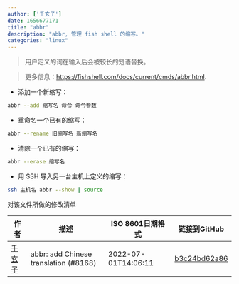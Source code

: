 ```yaml
---
author: ['千玄子']
date: 1656677171
title: "abbr"
description: "abbr, 管理 fish shell 的缩写。"
categories: "linux"
---
```

> 用户定义的词在输入后会被较长的短语替换。

> 更多信息：<https://fishshell.com/docs/current/cmds/abbr.html>.

- 添加一个新缩写：

```bash
abbr --add 缩写名 命令 命令参数
```

- 重命名一个已有的缩写：

```bash
abbr --rename 旧缩写名 新缩写名
```

- 清除一个已有的缩写：

```bash
abbr --erase 缩写名
```

- 用 SSH 导入另一台主机上定义的缩写：

```bash
ssh 主机名 abbr --show | source
```
对该文件所做的修改清单


作者 | 描述 | ISO 8601日期格式 | 链接到GitHub
------|-----|-----|-----
[千玄子](mailto:ownbyzjuyk@gmail.com) | abbr: add Chinese translation (#8168) | 2022-07-01T14:06:11 | [b3c24bd62a86](https://github.com/tldr-pages/tldr/commit/b3c24bd62a86964bf527bd3e6bf65f735855d687)

